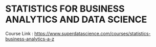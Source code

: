 # STATISTICS FOR BUSINESS ANALYTICS AND DATA SCIENCE

Course Link : https://www.superdatascience.com/courses/statistics-business-analytics-a-z